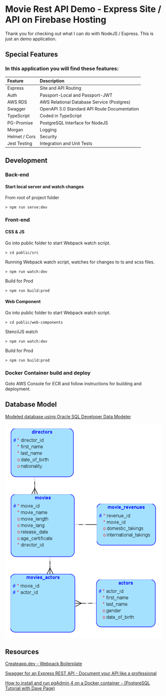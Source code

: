 # Movie Rest API Demo - Express Site / API on Firebase Hosting

Thank you for checking out what I can do with NodeJS / Express. This is just an demo application.

## Special Features

### In this application you will find these features:

| Feature       | Description                                  |
| :------------ | :------------------------------------------- |
| Express       | Site and API Routing                         |
| Auth          | Passport-Local and Passport-JWT              |
| AWS RDS       | AWS Relational Database Service (Postgres)   |
| Swagger       | OpenAPI 3.0 Standard API Route Documentation |
| TypeScript    | Coded in TypeScript                          |
| PG-Promise    | PostgreSQL Interface for NodeJS              |
| Morgan        | Logging                                      |
| Helmet / Cors | Security                                     |
| Jest Testing  | Integration and Unit Tests                   |

## Development

### Back-end

#### Start local server and watch changes

From root of project folder

```
> npm run serve:dev
```

### Front-end

#### CSS & JS

Go into public folder to start Webpack watch script.

```
> cd public/src
```

Running Webpack watch script, watches for changes to ts and scss files.

```
> npm run watch:dev
```

Build for Prod

```
> npm run build:prod
```

#### Web Component

Go into public folder to start Webpack watch script.

```
> cd public/web-components
```

StencilJS watch

```
> npm run watch:dev
```

Build for Prod

```
> npm run build:prod
```

### Docker Container build and deploy

Goto AWS Console for ECR and follow instructions for building and deployment.

## Database Model

[Modeled database using Oracle SQL Developer Data Modeler](https://www.oracle.com/database/sqldeveloper/technologies/sql-data-modeler/#:~:text=Oracle%20SQL%20Developer%20Data%20Modeler%20is%20a%20free%20graphical%20tool,dimensional%2C%20and%20data%20type%20models.)

![Movies REST API - Databasee](https://github.com/anthonygcamacho/movies-api/blob/master/data-model.png?raw=true)

## Resources

[Createapp.dev - Webpack Boilerplate](https://www.youtube.com/watch?v=Ij8SJe_mwpU)

[Swagger for an Express REST API - Document your API like a professional](https://www.youtube.com/watch?v=BOahFNoIrPk)

[How to install and run pgAdmin 4 on a Docker container - (PostgreSQL Tutorial with Dave Page)](https://www.youtube.com/watch?v=RUeTKUf6JV0)
